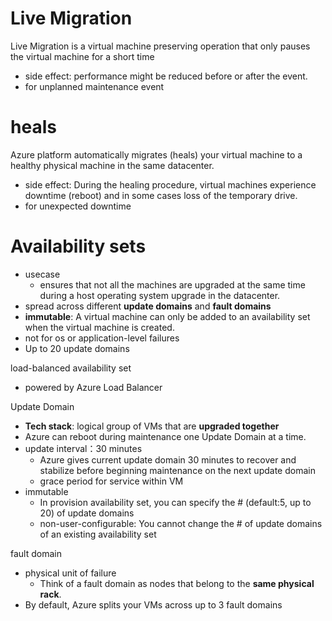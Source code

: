 # Live Migration
Live Migration is a virtual machine preserving operation that only pauses the virtual machine for a short time
- side effect: performance might be reduced before or after the event.
- for unplanned maintenance event

# heals
Azure platform automatically migrates (heals) your virtual machine to a healthy physical machine in the same datacenter. 
- side effect: During the healing procedure, virtual machines experience downtime (reboot) and in some cases loss of the temporary drive.
- for unexpected downtime


# Availability sets
- usecase
  - ensures that not all the machines are upgraded at the same time during a host operating system upgrade in the datacenter.
- spread across different **update domains** and **fault domains**
- **immutable**: A virtual machine can only be added to an availability set when the virtual machine is created.
- not for os or application-level failures
- Up to 20 update domains

load-balanced availability set
- powered by Azure Load Balancer


Update Domain
- **Tech stack**: logical group of VMs that are **upgraded together**
- Azure can reboot during maintenance one Update Domain at a time.
- update interval：30 minutes
  - Azure gives current update domain 30 minutes to recover and stabilize before beginning maintenance on the next update domain
  - grace period for service within VM
- immutable
  - In provision availability set, you can specify the # (default:5, up to 20) of update domains 
  - non-user-configurable: You cannot change the # of update domains of an existing availability set 

fault domain
- physical unit of failure
  - Think of a fault domain as nodes that belong to the **same physical rack**.
- By default, Azure splits your VMs across up to 3 fault domains
  